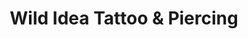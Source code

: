 ---
title: "Wild Idea Tattoo & Piercing"
url: /rapid-city/wild-idea-tattoo-and-piercing/
shop: beauty
---